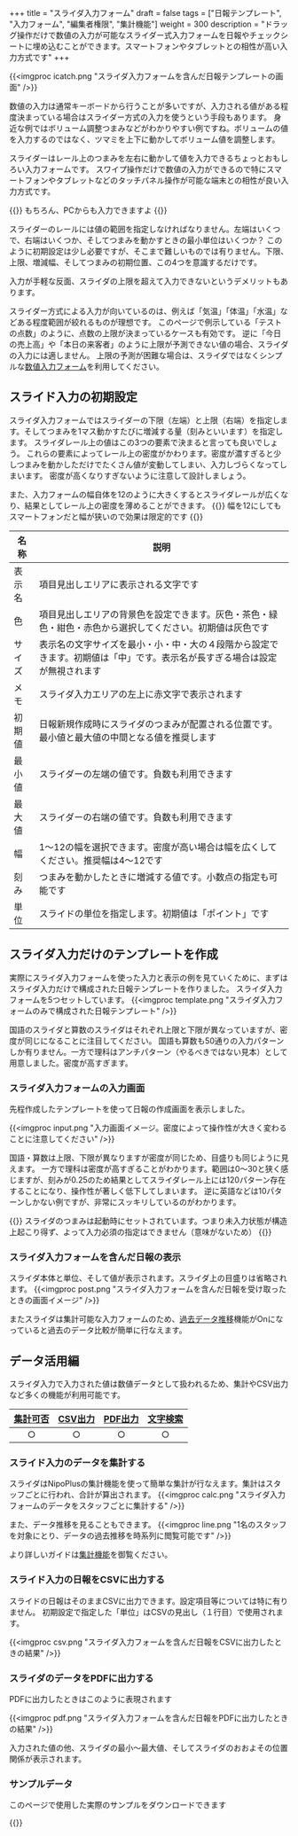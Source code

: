 +++
title = "スライダ入力フォーム"
draft = false
tags = ["日報テンプレート", "入力フォーム", "編集者権限", "集計機能"]
weight = 300
description = "ドラッグ操作だけで数値の入力が可能なスライダー式入力フォームを日報やチェックシートに埋め込むことができます。スマートフォンやタブレットとの相性が高い入力方式です"
+++

{{<imgproc icatch.png "スライダ入力フォームを含んだ日報テンプレートの画面" />}}

数値の入力は通常キーボードから行うことが多いですが、入力される値がある程度決まっている場合はスライダー方式の入力を使うという手段もあります。
身近な例ではボリューム調整つまみなどがわかりやすい例ですね。ボリュームの値を入力するのではなく、ツマミを上下に動かしてボリューム値を調整します。

スライダーはレール上のつまみを左右に動かして値を入力できるちょっとおもしろい入力フォームです。
スワイプ操作だけで数値の入力ができるので特にスマートフォンやタブレットなどのタッチパネル操作が可能な端末との相性が良い入力方式です。

{{<alice pos="right" icon="pc">}}
もちろん、PCからも入力できますよ
{{</alice>}}

スライダーのレールには値の範囲を指定しなければなりません。左端はいくつで、右端はいくつか、そしてつまみを動かすときの最小単位はいくつか？
このように初期設定は少し必要ですが、そこまで難しいものでは有りません。下限、上限、増減幅、そしてつまみの初期位置、この4つを意識するだけです。

入力が手軽な反面、スライダの上限を超えて入力できないというデメリットもあります。

スライダー方式による入力が向いているのは、例えば「気温」「体温」「水温」などある程度範囲が絞れるものが理想です。
このページで例示している「テストの点数」のように、点数の上限が決まっているケースも有効です。
逆に「今日の売上高」や「本日の来客者」のように上限が予測できない値の場合、スライダの入力には適しません。
上限の予測が困難な場合は、スライダではなくシンプルな[数値入力フォーム](/org/groupsetting/template/math/)を利用してください。

## スライド入力の初期設定

スライダ入力フォームではスライダーの下限（左端）と上限（右端）を指定します。そしてつまみを1マス動かすたびに増減する量（刻みといいます）を指定します。
スライダレール上の値はこの3つの要素で決まると言っても良いでしょう。
これらの要素によってレール上の密度がかわります。密度が濃すぎると少しつまみを動かしただけでたくさん値が変動してしまい、入力しづらくなってしまいます。
密度が高くなりすぎないように注意して設計しましょう。  

また、入力フォームの幅自体を12のように大きくするとスライダレールが広くなり、結果としてレール上の密度を薄めることができます。
{{<alice pos="right" icon="phone">}}
幅を12にしてもスマートフォンだと幅が狭いので効果は限定的です
{{</alice>}}

|名称|説明|
|---|---|
|表示名|項目見出しエリアに表示される文字です|
|色|項目見出しエリアの背景色を設定できます。灰色・茶色・緑色・紺色・赤色から選択してください。初期値は灰色です|
|サイズ|表示名の文字サイズを最小・小・中・大の４段階から設定できます。初期値は「中」です。表示名が長すぎる場合は設定が無視されます|
|メモ|スライダ入力エリアの左上に赤文字で表示されます|
|初期値|日報新規作成時にスライダのつまみが配置される位置です。最小値と最大値の中間となる値を推奨します|
|最小値|スライダーの左端の値です。負数も利用できます|
|最大値|スライダーの右端の値です。負数も利用できます
|幅|1〜12の幅を選択できます。密度が高い場合は幅を広くしてください。推奨幅は4〜12です|
|刻み|つまみを動かしたときに増減する値です。小数点の指定も可能です|
|単位|スライドの単位を指定します。初期値は「ポイント」です|

## スライダ入力だけのテンプレートを作成

実際にスライダ入力フォームを使った入力と表示の例を見ていくために、まずはスライダ入力だけで構成された日報テンプレートを作りました。
スライダ入力フォームを5つセットしています。
{{<imgproc template.png "スライダ入力フォームのみで構成された日報テンプレート" />}}

国語のスライダと算数のスライダはそれぞれ上限と下限が異なっていますが、密度が同じになることに注目してください。
国語も算数も50通りの入力パターンしか有りません。一方で理科はアンチパターン（やるべきではない見本）として用意しました。密度が高すぎます。

### スライダ入力フォームの入力画面

先程作成したテンプレートを使って日報の作成画面を表示しました。

{{<imgproc input.png "入力画面イメージ。密度によって操作性が大きく変わることに注意してください" />}}

国語・算数は上限、下限が異なりますが密度が同じため、目盛りも同じように見えます。
一方で理科は密度が高すぎることがわかります。範囲は0〜30と狭く感じますが、刻みが0.25のため結果としてスライダレール上には120パターン存在することになり、操作性が著しく低下してしまいます。
逆に英語などは10パターンしかない例ですが、非常にスッキリしているのがわかります。

{{<alice pos="right" icon="here">}}
スライダのつまみは起動時にセットされています。つまり未入力状態が構造上起こり得ず、よって入力必須の指定はできません（意味がないため）
{{</alice>}}

### スライダ入力フォームを含んだ日報の表示

スライダ本体と単位、そして値が表示されます。スライダ上の目盛りは省略されます。
{{<imgproc post.png "スライダ入力フォームを含んだ日報を受け取ったときの画面イメージ" />}}

またスライダは集計可能な入力フォームのため、[過去データ推移](/report/read/analytics/)機能がOnになっていると過去のデータ比較が簡単に行なえます。

## データ活用編

スライダ入力で入力された値は数値データとして扱われるため、集計やCSV出力など多くの機能が利用可能です。

|[集計可否](/report/totalling/form/)|[CSV出力](/report/totalling/csv/)|[PDF出力](/report/read/pdf/)|[文字検索](/report/read/list/)|
|:---:|:---:|:---:|:---:|
|○|○|○|○|

### スライド入力のデータを集計する

スライダはNipoPlusの集計機能を使って簡単な集計が行なえます。集計はスタッフごとに行われ、合計が算出されます。
{{<imgproc calc.png "スライダ入力フォームのデータをスタッフごとに集計する" />}}

また、データ推移を見ることもできます。
{{<imgproc line.png "1名のスタッフを対象にとり、データの過去推移を時系列に閲覧可能です" />}}

より詳しいガイドは[集計機能](/report/totalling/transition/)を御覧ください。

### スライド入力の日報をCSVに出力する

スライドの日報はそのままCSVに出力できます。設定項目等については特に有りません。
初期設定で指定した「単位」はCSVの見出し（１行目）で使用されます。

{{<imgproc csv.png "スライダ入力フォームを含んだ日報をCSVに出力したときの結果" />}}

### スライダのデータをPDFに出力する

PDFに出力したときはこのように表現されます

{{<imgproc pdf.png "スライダ入力フォームを含んだ日報をPDFに出力したときの結果" />}}

入力された値の他、スライダの最小〜最大値、そしてスライダのおおよその位置関係が表示されます。

### サンプルデータ

このページで使用した実際のサンプルをダウンロードできます

{{<attachments style="orange" />}}
